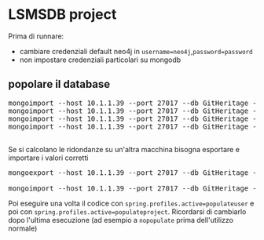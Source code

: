 # LSMSDB project
Prima di runnare:
- cambiare credenziali default neo4j in `username=neo4j`,`password=password`
- non impostare credenziali particolari su mongodb


## popolare il database
<pre>
mongoimport --host 10.1.1.39 --port 27017 --db GitHeritage --collection Projects --file scraped_data/mongo_projects.json --jsonArray
mongoimport --host 10.1.1.39 --port 27017 --db GitHeritage --collection Files --file scraped_data/mongo_files.json --jsonArray
mongoimport --host 10.1.1.39 --port 27017 --db GitHeritage --collection Users --file scraped_data/mongo_users.json --jsonArray
mongoimport --host 10.1.1.39 --port 27017 --db GitHeritage --collection Commits --file scraped_data/mongo_commits.json --jsonArray

</pre>
Se si calcolano le ridondanze su un'altra macchina bisogna esportare e importare i valori corretti
<pre>
mongoexport --host 10.1.1.39 --port 27017 --db GitHeritage --collection Users --out scraped_data/mongo_users_with_redundancy.json --jsonArray

mongoimport --host 10.1.1.39 --port 27017 --db GitHeritage --collection Users --file scraped_data/mongo_users_with_redundancy.json --jsonArray
</pre>

Poi eseguire una volta il codice con 
`spring.profiles.active=populateuser` e poi con `spring.profiles.active=populateproject`. Ricordarsi di cambiarlo dopo l'ultima esecuzione (ad esempio a `nopopulate` prima dell'utilizzo normale)